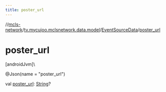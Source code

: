 ```yaml
---
title: poster_url
---
```

//[mcls-network](../../../index.html)/[tv.mycujoo.mclsnetwork.data.model](../index.html)/[EventSourceData](index.html)/[poster_url](poster_url.html)



# poster_url



[androidJvm]\




@Json(name = &quot;poster_url&quot;)



val [poster_url](poster_url.html): [String](https://kotlinlang.org/api/latest/jvm/stdlib/kotlin/-string/index.html)?




